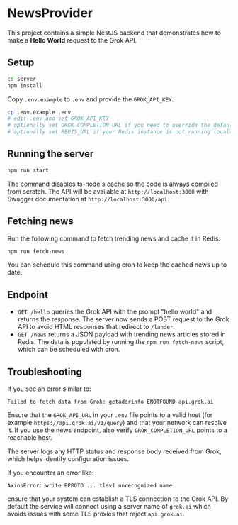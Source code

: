 # NewsProvider

This project contains a simple NestJS backend that demonstrates how to make a **Hello World** request to the Grok API.

## Setup

```bash
cd server
npm install
```

Copy `.env.example` to `.env` and provide the `GROK_API_KEY`.

```bash
cp .env.example .env
# edit .env and set GROK_API_KEY
# optionally set GROK_COMPLETION_URL if you need to override the default
# optionally set REDIS_URL if your Redis instance is not running locally
```

## Running the server

```bash
npm run start
```

The command disables ts-node's cache so the code is always compiled from scratch.
The API will be available at `http://localhost:3000` with Swagger documentation at `http://localhost:3000/api`.

## Fetching news

Run the following command to fetch trending news and cache it in Redis:

```bash
npm run fetch-news
```

You can schedule this command using cron to keep the cached news up to date.

## Endpoint

- `GET /hello` queries the Grok API with the prompt "hello world" and returns the
  response. The server now sends a POST request to the Grok API to avoid HTML
  responses that redirect to `/lander`.
- `GET /news` returns a JSON payload with trending news articles stored in Redis.
  The data is populated by running the `npm run fetch-news` script, which can be
  scheduled with cron.

## Troubleshooting

If you see an error similar to:

```
Failed to fetch data from Grok: getaddrinfo ENOTFOUND api.grok.ai
```

Ensure that the `GROK_API_URL` in your `.env` file points to a valid host (for example `https://api.grok.ai/v1/query`) and that your network can resolve it.
If you use the news endpoint, also verify `GROK_COMPLETION_URL` points to a reachable host.

The server logs any HTTP status and response body received from Grok, which helps identify configuration issues.

If you encounter an error like:
```
AxiosError: write EPROTO ... tlsv1 unrecognized name
```
ensure that your system can establish a TLS connection to the Grok API. By default the service will connect using a server name of `grok.ai` which avoids issues with some TLS proxies that reject `api.grok.ai`.
